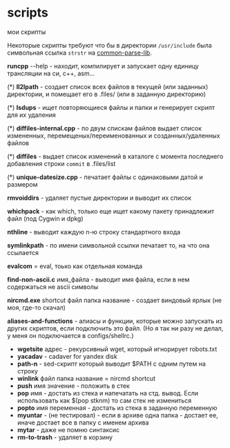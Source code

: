 # scripts

мои скрипты

Некоторые скрипты требуют что бы в директории `/usr/include` была символьная ссылка `strstr` на [common-parse-lib](https://github.com/FeelUsM/common-parse-lib).

**runcpp** --help  - находит, компилирует и запускает одну единицу трансляции на си, c++, asm...

(*) **ll2lpath**  - создает список всех файлов в текущей (или заданных) директории, и помещает его в .files/ (или в заданную директорию)

(*) **lsdups**  - ищет повторяющиеся файлы и папки и генерирует скрипт для их удаления

(*) **diffiles-internal.cpp** - по двум спискам файлов выдает список измененных, перемещеных/переименованных и созданных/удаленных файлов

(*) **diffiles** - выдает список изменений в каталоге с момента последнего добавления строки `commit` в .files/list

(*) **unique-datesize.cpp** - печатает файлы с одинаковыми датой и размером

**rmvoiddirs** - удаляет пустые директории и выводит их список

**whichpack** - как which, только еще ищет какому пакету принадлежит файл (под Cygwin и dpkg)

**nthline** - выводит каждую n-ю строку стандартного входа

**symlinkpath**  - по имени символьной ссылки печатает то, на что она ссылается

**evalcom** = eval, тоько как отдельная команда

**find-non-ascii.c** имя_файла -  выводит имя файла, если в нем содержаться не ascii символы

**nircmd.exe** shortcut файл папка название             - создает виндовый ярлык (не моя, где-то скачал)

**aliases-and-functions** - алиасы и функции, которые можно запускать из других скриптов, если подключить это файл.
(Но я так ни разу не делал, у меня он подключается в configs/shellrc.)

* **wgetsite** адрес            - рекурсивный wget, который игнорирует robots.txt
* **yacadav** - cadaver for yandex disk
* **path-n**  - sed-скрипт который выводит $PATH с одним путем на строку
* **winlink** файл папка название = nircmd shortcut
* **push** имя значение         - положить в стек
* **pop** имя                   - достать из стека и напечатать на стд. вывод. Если использовать как $(pop stknm) то сам стек не измениться
* **popto** имя переменная      - достать из стека в заданную переменную
* **myuntar**  - (не тестировал) - если в архиве одна папка - достает ее, иначе достает все в папку с именем архива
* **mytar** - даже не помню синтаксис
* **rm-to-trash** - удаляет в корзину

